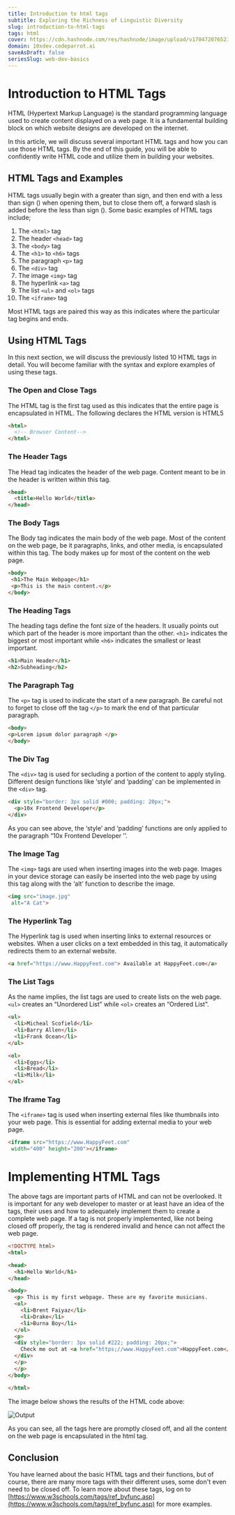 ```yaml
---
title: Introduction to html tags
subtitle: Exploring the Richness of Linguistic Diversity
slug: introduction-to-html-tags
tags: html
cover: https://cdn.hashnode.com/res/hashnode/image/upload/v1704720765233/wr1xLBKVV.png?auto=format
domain: 10xdev.codeparrot.ai
saveAsDraft: false
seriesSlug: web-dev-basics
---
```


# Introduction to HTML Tags

HTML (Hypertext Markup Language) is the standard programming language used to create content displayed on a web page. It is a fundamental building block on which website designs are developed on the internet.

In this article, we will discuss several important HTML tags and how you can use those HTML tags. By the end of this guide, you will be able to confidently write HTML code and utilize them in building your websites. 

## HTML Tags and Examples

HTML tags usually begin with a greater than sign, and then end with a less than sign (<html>) when opening them, but to close them off, a forward slash is added before the less than sign (</html>). Some basic examples of HTML tags include;

1. The `<html>` tag
2. The header `<head>` tag
3. The `<body>` tag
4. The `<h1>` to `<h6>` tags
5. The paragraph `<p>` tag
6. The `<div>` tag
7. The image `<img>` tag
8. The hyperlink `<a>` tag
9. The list `<ul>` and `<ol>` tags
10.  The `<iframe>` tag

Most HTML tags are paired this way as this indicates where the particular tag begins and ends. 

## Using HTML Tags

In this next section, we will discuss the previously listed 10 HTML tags in detail. You will become familiar with the syntax and explore examples of using these tags. 

### The Open and Close Tags 

The HTML tag is the first tag used as this indicates that the entire page is encapsulated in HTML. The following declares the HTML version is HTML5

```html
<html>
  <!-- Browser Content-->
</html>
```

### The Header Tags

The Head tag indicates the header of the web page. Content meant to be in the header is written within this tag.

```html
<head>
  <title>Hello World</title>
</head>
```

### The Body Tags

The Body tag indicates the main body of the web page. Most of the content on the web page, be it paragraphs, links, and other media, is encapsulated within this tag. The body makes up for most of the content on the web page. 

```html
<body> 
 <h1>The Main Webpage</h1> 
 <p>This is the main content.</p> 
</body>
```

### The Heading Tags

The heading tags define the font size of the headers. It usually points out which part of the header is more important than the other. `<h1>` indicates the biggest or most important while `<h6>` indicates the smallest or least important. 

```html
<h1>Main Header</h1>
<h2>Subheading</h2>
```

### The Paragraph Tag

The `<p>` tag is used to indicate the start of a new paragraph. Be careful not to forget to close off the tag `</p>` to mark the end of that particular paragraph. 

```html
<body>
<p>Lorem ipsum dolor paragraph </p>
</body>
```

### The Div Tag

The `<div>` tag is used for secluding a portion of the content to apply styling. Different design functions like ‘style’ and ‘padding’ can be implemented in the `<div>` tag.

```html
<div style="border: 3px solid #000; padding: 20px;">
  <p>10x Frontend Developer</p>
</div>
```

As you can see above, the ‘style’ and ‘padding’ functions are only applied to the paragraph “10x Frontend Developer ’’.

### The Image Tag

The `<img>` tags are used when inserting images into the web page. Images in your device storage can easily be inserted into the web page by using this tag along with the ‘alt’ function to describe the image.

```html
<img src="image.jpg"
 alt="A Cat">
```

### The Hyperlink Tag

The Hyperlink tag is used when inserting links to external resources or websites. When a user clicks on a text embedded in this tag, it automatically redirects them to an external website.

```html
<a href="https://www.HappyFeet.com"> Available at HappyFeet.com</a>
```

### The List Tags

As the name implies,  the list tags are used to create lists on the web page. `<ul>` creates an “Unordered List” while `<ol>` creates an “Ordered List”.

```html
<ul>
  <li>Micheal Scofield</li>
  <li>Barry Allen</li>
  <li>Frank Ocean</li>
</ul>

<ol>
  <li>Eggs</li>
  <li>Bread</li>
  <li>Milk</li>
</ol>
```

### The Iframe Tag

The `<iframe>` tag is used when inserting external files like thumbnails into your web page. This is essential for adding external media to your web page.

```html
<iframe src="https://www.HappyFeet.com"
 width="400" height="200"></iframe>
```

# Implementing HTML Tags

The above tags are important parts of HTML and can not be overlooked. It is important for any web developer to master or at least have an idea of the tags, their uses and how to adequately implement them to create a complete web page. If a tag is not properly implemented, like not being closed off properly, the tag is rendered invalid and hence can not affect the web page.

```html
<!DOCTYPE html>
<html>

<head>
  <h1>Hello World</h1>
</head>

<body>
  <p> This is my first webpage. These are my favorite musicians.
  <ol>
    <li>Brent Faiyaz</li>
    <li>Drake</li>
    <li>Burna Boy</li>
  </ol>
  <p>
  <div style="border: 3px solid #222; padding: 20px;">
    Check me out at <a href="https;//www.HappyFeet.com">HappyFeet.com</a>
  </div>
  </p>
  </p>
</body>

</html>
```

The image below shows the results of the HTML code above:

![Output](https://lh3.googleusercontent.com/drive-viewer/AEYmBYRzqKYw0whKmeK5wDeGMix7e8oNz5RzTgQsUGMcn2FAOhTx95lqI4HVzqxH9toHMw8rMxKhkdozgoD-hTtenrS6TcvlnA=s1600)

As you can see, all the tags here are promptly closed off, and all the content on the web page is encapsulated in the html tag.

## Conclusion

You have learned about the basic HTML tags and their functions, but of course, there are many more tags with their different uses, some don't even need to be closed off. To learn more about these tags, log on to   [https://www.w3schools.com/tags/ref_byfunc.asp](https://www.w3schools.com/tags/ref_byfunc.asp) for more examples.